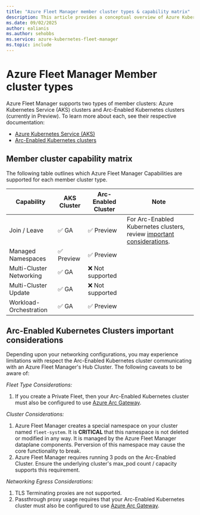 ```yaml
---
title: "Azure Fleet Manager member cluster types & capability matrix"
description: This article provides a conceptual overview of Azure Kubernetes Fleet Manager and member clusters.
ms.date: 09/02/2025
author: ealianis
ms.author: sehobbs
ms.service: azure-kubernetes-fleet-manager
ms.topic: include
---
```


# Azure Fleet Manager Member cluster types

Azure Fleet Manager supports two types of member clusters: Azure Kubernetes Service (AKS) clusters and Arc-Enabled Kubernetes clusters (currently in Preview).
To learn more about each, see their respective documentation:

- [Azure Kubernetes Service (AKS)](https://learn.microsoft.com/azure/aks/)
- [Arc-Enabled Kubernetes clusters](https://learn.microsoft.com/en-us/azure/azure-arc/kubernetes/overview)

## Member cluster capability matrix

The following table outlines which Azure Fleet Manager Capabilities are supported for each member cluster type.

| Capability | AKS Cluster | Arc-Enabled Cluster | Note|
|-----|----|-----------| ----|
| Join / Leave    |✅ GA | ✅ Preview    | For Arc-Enabled Kubernetes clusters, review [important considerations](#arc-enabled-kubernetes-clusters-important-considerations). |
| Managed Namespaces | ✅ Preview  | ✅ Preview  | |
| Multi-Cluster Networking | ✅ GA| ❌ Not supported||
| Multi-Cluster Update |✅ GA | ❌ Not supported||
| Workload-Orchestration |✅ GA| ✅ Preview||

## Arc-Enabled Kubernetes Clusters important considerations

Depending upon your networking configurations, you may experience limitations with respect the Arc-Enabled Kubernetes cluster communicating with an Azure Fleet Manager's Hub Cluster. The following caveats to be aware of:

*Fleet Type Considerations:*

1. If you create a Private Fleet, then your Arc-Enabled Kubernetes cluster must also be configured to use [Azure Arc Gateway](https://learn.microsoft.com/azure/azure-arc/servers/arc-gateway).

*Cluster Considerations:*

1. Azure Fleet Manager creates a special namespace on your cluster named `fleet-system`. It is **CRITICAL** that this namespace is not deleted or modified in any way. It is managed by the Azure Fleet Manager dataplane components. Perversion of this namespace may cause the core functionality to break.
2. Azure Fleet Manager requires running 3 pods on the Arc-Enabled Cluster. Ensure the underlying cluster's max_pod count / capacity supports this requirement.

*Networking Egress Considerations:*

1. TLS Terminating proxies are not supported.
2. Passthrough proxy usage requires that your Arc-Enabled Kubernetes cluster must also be configured to use [Azure Arc Gateway](https://learn.microsoft.com/azure/azure-arc/servers/arc-gateway).
